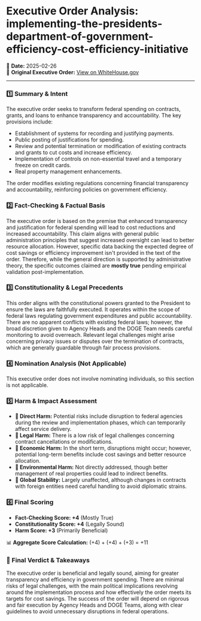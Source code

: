 # Executive Order Analysis: implementing-the-presidents-department-of-government-efficiency-cost-efficiency-initiative

📅 **Date:** 2025-02-26  
🔗 **Original Executive Order:** [View on WhiteHouse.gov](https://www.whitehouse.gov/presidential-actions/2025/02/implementing-the-presidents-department-of-government-efficiency-cost-efficiency-initiative/)

---

### **1️⃣ Summary & Intent**
The executive order seeks to transform federal spending on contracts, grants, and loans to enhance transparency and accountability. The key provisions include:
- Establishment of systems for recording and justifying payments.
- Public posting of justifications for spending.
- Review and potential termination or modification of existing contracts and grants to cut costs and increase efficiency.
- Implementation of controls on non-essential travel and a temporary freeze on credit cards.
- Real property management enhancements.

The order modifies existing regulations concerning financial transparency and accountability, reinforcing policies on government efficiency.

### **2️⃣ Fact-Checking & Factual Basis**
The executive order is based on the premise that enhanced transparency and justification for federal spending will lead to cost reductions and increased accountability. This claim aligns with general public administration principles that suggest increased oversight can lead to better resource allocation. However, specific data backing the expected degree of cost savings or efficiency improvement isn't provided in the text of the order. Therefore, while the general direction is supported by administrative theory, the specific outcomes claimed are **mostly true** pending empirical validation post-implementation.

### **3️⃣ Constitutionality & Legal Precedents**
This order aligns with the constitutional powers granted to the President to ensure the laws are faithfully executed. It operates within the scope of federal laws regulating government expenditures and public accountability. There are no apparent conflicts with existing federal laws; however, the broad discretion given to Agency Heads and the DOGE Team needs careful monitoring to avoid overreach. Relevant legal challenges might arise concerning privacy issues or disputes over the termination of contracts, which are generally guardable through fair process provisions.

### **4️⃣ Nomination Analysis (Not Applicable)**
This executive order does not involve nominating individuals, so this section is not applicable.

### **5️⃣ Harm & Impact Assessment**
- **🔹 Direct Harm:** Potential risks include disruption to federal agencies during the review and implementation phases, which can temporarily affect service delivery.
- **🔹 Legal Harm:** There is a low risk of legal challenges concerning contract cancellations or modifications.
- **🔹 Economic Harm:** In the short term, disruptions might occur; however, potential long-term benefits include cost savings and better resource allocation.
- **🔹 Environmental Harm:** Not directly addressed, though better management of real properties could lead to indirect benefits.
- **🔹 Global Stability:** Largely unaffected, although changes in contracts with foreign entities need careful handling to avoid diplomatic strains.

### **6️⃣ Final Scoring**
  - **Fact-Checking Score: +4** (Mostly True)
  - **Constitutionality Score: +4** (Legally Sound)
  - **Harm Score: +3** (Primarily Beneficial)

📊 **Aggregate Score Calculation:** (+4) + (+4) + (+3) = +11

### **🔎 Final Verdict & Takeaways**
The executive order is beneficial and legally sound, aiming for greater transparency and efficiency in government spending. There are minimal risks of legal challenges, with the main political implications revolving around the implementation process and how effectively the order meets its targets for cost savings. The success of the order will depend on rigorous and fair execution by Agency Heads and DOGE Teams, along with clear guidelines to avoid unnecessary disruptions in federal operations.
